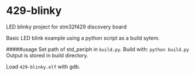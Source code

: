 # 429-blinky
LED blinky project for stm32f429 discovery board

Basic LED blink example using a python script as a build sytem.

#####usage
Set path of std_periph in `build.py`. Build with:
```python build.py```
Output is stored in build directory.

Load `429-blinky.elf` with gdb.
